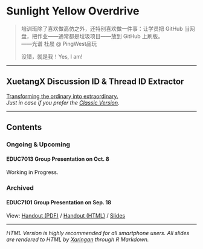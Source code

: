 # Sunlight Yellow Overdrive

> 培训班除了喜欢做高仿之外，还特别喜欢做一件事：让学员把 GitHub 当网盘，把作业——通常都是垃圾项目——放到 GitHub 上刷版。  
> ——光谱 杜晨 @ PingWest品玩
> 
> 没错，就是我！Yes, I am!

---

## XuetangX Discussion ID & Thread ID Extractor
[Transforming the ordinary into extraordinary.](./XTXExtractor/Extractor.html)  
*Just in case if you prefer the [Classic Version](./XTXExtractor/ExtractorV1.html).*  

---
## Contents
### Ongoing & Upcoming

#### EDUC7013 Group Presentation on Oct. 8
Working in Progress. 

### Archived
#### EDUC7101 Group Presentation on Sep. 18
View: [Handout (PDF)](EDUC7101P-0918.pdf) / [Handout (HTML)](EDUC7101H-0918.html) / [Slides](EDUC7101S-0918.html)

---
*HTML Version is highly recommended for all smartphone users.*
*All slides are rendered to HTML by [Xaringan](https://github.com/yihui/xaringan) through R Markdown.*